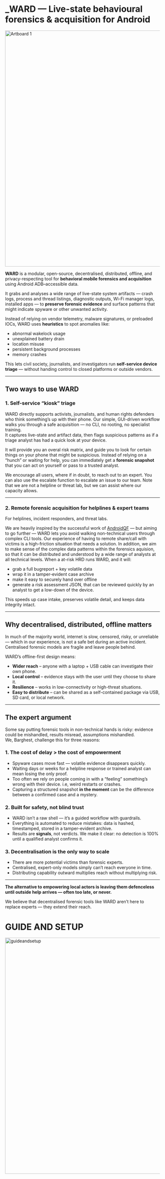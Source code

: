 # _WARD — Live-state behavioural forensics & acquisition for Android
<img width="1366" height="768" alt="Artboard 1" src="https://github.com/user-attachments/assets/452a441b-0834-412a-8cc9-239769ad833e" />

**WARD** is a modular, open-source, decentralised, distributed, offline, and privacy-respecting tool for **behavioral mobile forensics and acquisition** using Android ADB–accessible data.  

It grabs and analyses a wide range of live-state system artifacts — crash logs, process and thread listings, diagnostic outputs, Wi-Fi manager logs, installed apps — to **preserve forensic evidence** and surface patterns that might indicate spyware or other unwanted activity.  

Instead of relying on vendor telemetry, malware signatures, or preloaded IOCs, WARD uses **heuristics** to spot anomalies like:
- abnormal wakelock usage
- unexplained battery drain
- location misuse
- persistent background processes
- memory crashes

This lets civil society, journalists, and investigators run **self-service device triage** — without handing control to closed platforms or outside vendors.

---

## Two ways to use WARD

### 1. Self-service “kiosk” triage
WARD directly supports activists, journalists, and human rights defenders who think something’s up with their phone. Our simple, GUI-driven workflow walks you through a safe acquisition — no CLI, no rooting, no specialist training.  
It captures live-state and artifact data, then flags suspicious patterns as if a triage analyst has had a quick look at your device.

It will provide you an overal risk matrix, and guide you to look for certain things on your phone that might be suspicious.  Instead of relying on a “hunch” or waiting for help, you can immediately get a **forensic snapshot** that you can act on yourself or pass to a trusted analyst.

We encourage all users, where if in doubt, to reach out to an expert. You can also use the escalate function to escalate an issue to our team. Note that we are not a helpline or threat lab, but we can assist where our capacity allows.

---

### 2. Remote forensic acquisition for helplines & expert teams
For helplines, incident responders, and threat labs.  

We are heavily inspired by the successful work of [AndroidQF](https://github.com/botherder/androidqf) — but aiming to go further — WARD lets you avoid walking non-technical users through complex CLI tools. Our experience of having to remote share/call with victims is a high-friction situation that needs a solution. In addition, we aim to make sense of the complex data patterns within the forensics aquision, so that it can be distributed and understood by a wide range of analysts at all technical levels. 
When a at-risk HRD runs WARD, and it will:
- grab a full bugreport + key volatile data
- wrap it in a tamper-evident case archive
- make it easy to securely hand over offline
- generate a risk assessment JSON, that can be reviewed quickly by an analyst to get a low-down of the device.

This speeds up case intake, preserves volatile detail, and keeps data integrity intact.

---

## Why decentralised, distributed, offline matters
In much of the majority world, internet is slow, censored, risky, or unreliable — which in our experience, is not a safe bet during an active incident.  
Centralised forensic models are fragile and leave people behind.

WARD’s offline-first design means:
- **Wider reach** – anyone with a laptop + USB cable can investigate their own phone.
- **Local control** – evidence stays with the user until they choose to share it.
- **Resilience** – works in low-connectivity or high-threat situations.
- **Easy to distribute** – can be shared as a self-contained package via USB, SD card, or local network.

---

## The expert argument  
Some say putting forensic tools in non-technical hands is risky: evidence could be mishandled, results misread, assumptions mishandled.  
We, Barghest, challenge this for three reasons:

### 1. The cost of delay > the cost of empowerment
- Spyware cases move fast — volatile evidence disappears quickly.
- Waiting days or weeks for a helpline response or trained analyst can mean losing the only proof.
- Too often we rely on people coming in with a “feeling” something’s wrong with their device. i.e, weird restarts or crashes.
- Capturing a structured snapshot **in the moment** can be the difference between a confirmed case and a mystery.

### 2. Built for safety, not blind trust
- WARD isn’t a raw shell — it’s a guided workflow with guardrails.
- Everything is automated to reduce mistakes: data is hashed, timestamped, stored in a tamper-evident archive.
- Results are **signals**, not verdicts. We make it clear: no detection is 100% until a qualified analyst confirms it.

### 3. Decentralisation is the only way to scale
- There are more potential victims than forensic experts.
- Centralised, expert-only models simply can’t reach everyone in time.
- Distributing capability outward multiplies reach without multiplying risk.

---

**The alternative to empowering local actors is leaving them defenceless until outside help arrives — often too late, or never.**  

We believe that decentralised forensic tools like WARD aren’t here to replace experts — they extend their reach.

# GUIDE AND SETUP
<img width="1366" height="768" alt="guideandsetup" src="https://github.com/user-attachments/assets/de787667-e3cb-47e2-83d4-e431db8a7edf" />

